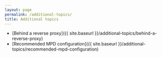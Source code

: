 ```yaml
---
layout: page
permalink: /additional-topics/
title: Additional topics
---
```


- [Behind a reverse proxy]({{ site.baseurl }}/additional-topics/behind-a-reverse-proxy)
- [Recommended MPD configuration]({{ site.baseurl }}/additional-topics/recommended-mpd-configuration)
